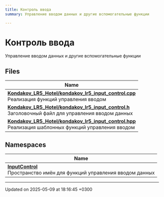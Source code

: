 ```yaml
---
title: Контроль ввода
summary: Управление вводом данных и другие вспомогательные функции 

---
```


# Контроль ввода

Управление вводом данных и другие вспомогательные функции 

## Files

| Name           |
| -------------- |
| **[Kondakov_LR5_Hotel/kondakov_lr5_input_control.cpp](Files/kondakov__lr5__input__control_8cpp.md#file-kondakov-lr5-input-control.cpp)** <br>Реализация функций управления вводом  |
| **[Kondakov_LR5_Hotel/kondakov_lr5_input_control.h](Files/kondakov__lr5__input__control_8h.md#file-kondakov-lr5-input-control.h)** <br>Заголовочный файл для управления вводом данных  |
| **[Kondakov_LR5_Hotel/kondakov_lr5_input_control.hpp](Files/kondakov__lr5__input__control_8hpp.md#file-kondakov-lr5-input-control.hpp)** <br>Реализация шаблонных функций управления вводом  |

## Namespaces

| Name           |
| -------------- |
| **[InputControl](Namespaces/namespace_input_control.md)** <br>Пространство имён для функций управления вводом данных  |






-------------------------------

Updated on 2025-05-09 at 18:16:45 +0300